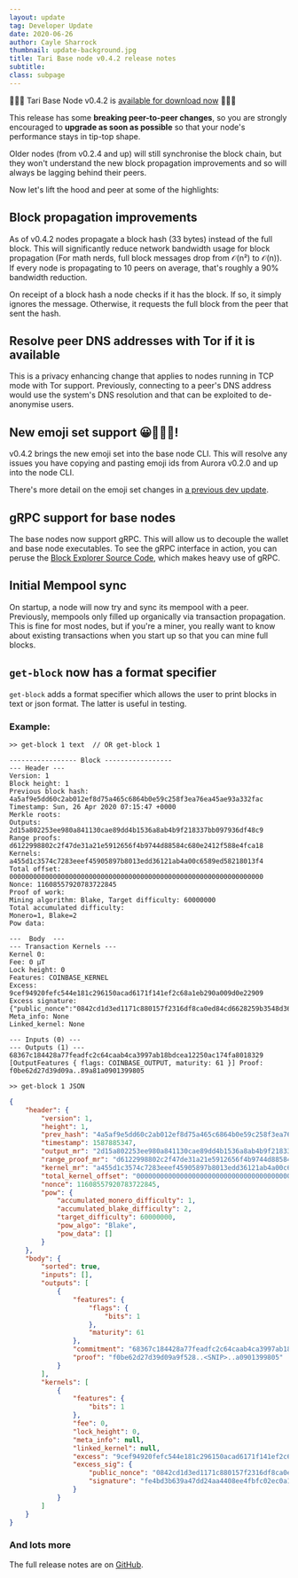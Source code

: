 ```yaml
---
layout: update
tag: Developer Update
date: 2020-06-26
author: Cayle Sharrock
thumbnail: update-background.jpg
title: Tari Base node v0.4.2 release notes
subtitle:
class: subpage
---
```


🎉🎉🎉 Tari Base Node v0.4.2 is
[available for download now](https://tari.com/downloads) 🍾🍾🍾

This release has some **breaking peer-to-peer changes**, so you are strongly encouraged to **upgrade as soon as
possible** so that your node's performance stays in tip-top shape.

Older nodes (from v0.2.4 and up) will still synchronise the block chain, but they won't understand the new block
propagation improvements and so will always be lagging behind their peers.

Now let's lift the hood and peer at some of the highlights:

## Block propagation improvements

As of v0.4.2 nodes propagate a block hash (33 bytes) instead of the full block. This will significantly reduce network
bandwidth usage for block propagation (For math nerds, full block messages drop from 𝒪(n²) to 𝒪(n)). If every node is
propagating to 10 peers on average, that's roughly a 90% bandwidth reduction.

On receipt of a block hash a node checks if it has the block. If so, it simply ignores the message. Otherwise, it
requests the full block from the peer that sent the hash.

## Resolve peer DNS addresses with Tor if it is available

This is a privacy enhancing change that applies to nodes running in TCP mode with Tor support. Previously, connecting to
a peer's DNS address would use the system's DNS resolution and that can be exploited to de-anonymise users.

## New emoji set support 😀👍🏽🤣!

v0.4.2 brings the new emoji set into the base node CLI. This will resolve any issues you have copying and pasting emoji
ids from Aurora v0.2.0 and up into the node CLI.

There's more detail on the emoji set changes in
[a previous dev update](https://www.tari.com/updates/2020-06-10-update-23.html).

## gRPC support for base nodes

The base nodes now support gRPC. This will allow us to decouple the wallet and base node executables. To see the gRPC
interface in action, you can peruse the
[Block Explorer Source Code](https://github.com/tari-project/blockchain-explorer-api), which makes heavy use of gRPC.

## Initial Mempool sync

On startup, a node will now try and sync its mempool with a peer. Previously, mempools only filled up organically via
transaction propagation. This is fine for most nodes, but if you're a miner, you really want to know about existing
transactions when you start up so that you can mine full blocks.

## `get-block` now has a format specifier

`get-block` adds a format specifier which allows the user to print blocks in text or json format. The latter is useful
in testing.

### Example:

`>> get-block 1 text  // OR get-block 1`

```text
----------------- Block -----------------
--- Header ---
Version: 1
Block height: 1
Previous block hash:
4a5af9e5dd60c2ab012ef8d75a465c6864b0e59c258f3ea76ea45ae93a332fac
Timestamp: Sun, 26 Apr 2020 07:15:47 +0000
Merkle roots:
Outputs:
2d15a802253ee980a841130cae89dd4b1536a8ab4b9f218337bb097936df48c9
Range proofs:
d6122998802c2f47de31a21e5912656f4b9744d88584c680e2412f588e4fca18
Kernels:
a455d1c3574c7283eeef45905897b8013edd36121ab4a00c6589ed58218013f4
Total offset:
0000000000000000000000000000000000000000000000000000000000000000
Nonce: 11608557920783722845
Proof of work:
Mining algorithm: Blake, Target difficulty: 60000000
Total accumulated difficulty:
Monero=1, Blake=2
Pow data:

---  Body  ---
--- Transaction Kernels ---
Kernel 0:
Fee: 0 µT
Lock height: 0
Features: COINBASE_KERNEL
Excess: 9cef94920fefc544e181c296150acad6171f141ef2c68a1eb290a009d0e22909
Excess signature:
{"public_nonce":"0842cd1d3ed1171c880157f2316df8ca0ed84cd6628259b3548d368ca4f79313","signature":"fe4bd3b639a47dd24aa4408ee4fbfc02ec0a17558dde15b2d392a82a56697503"}
Meta_info: None
Linked_kernel: None

--- Inputs (0) ---
--- Outputs (1) ---
68367c184428a77feadfc2c64caab4ca3997ab18bdcea12250ac174fa8018329
[OutputFeatures { flags: COINBASE_OUTPUT, maturity: 61 }] Proof:
f0be62d27d39d09a..89a81a0901399805
```

`>> get-block 1 JSON`

```json
{
    "header": {
        "version": 1,
        "height": 1,
        "prev_hash": "4a5af9e5dd60c2ab012ef8d75a465c6864b0e59c258f3ea76ea45ae93a332fac",
        "timestamp": 1587885347,
        "output_mr": "2d15a802253ee980a841130cae89dd4b1536a8ab4b9f218337bb097936df48c9",
        "range_proof_mr": "d6122998802c2f47de31a21e5912656f4b9744d88584c680e2412f588e4fca18",
        "kernel_mr": "a455d1c3574c7283eeef45905897b8013edd36121ab4a00c6589ed58218013f4",
        "total_kernel_offset": "0000000000000000000000000000000000000000000000000000000000000000",
        "nonce": 11608557920783722845,
        "pow": {
            "accumulated_monero_difficulty": 1,
            "accumulated_blake_difficulty": 2,
            "target_difficulty": 60000000,
            "pow_algo": "Blake",
            "pow_data": []
        }
    },
    "body": {
        "sorted": true,
        "inputs": [],
        "outputs": [
            {
                "features": {
                    "flags": {
                        "bits": 1
                    },
                    "maturity": 61
                },
                "commitment": "68367c184428a77feadfc2c64caab4ca3997ab18bdcea12250ac174fa8018329",
                "proof": "f0be62d27d39d09a9f528..<SNIP>..a0901399805"
            }
        ],
        "kernels": [
            {
                "features": {
                    "bits": 1
                },
                "fee": 0,
                "lock_height": 0,
                "meta_info": null,
                "linked_kernel": null,
                "excess": "9cef94920fefc544e181c296150acad6171f141ef2c68a1eb290a009d0e22909",
                "excess_sig": {
                    "public_nonce": "0842cd1d3ed1171c880157f2316df8ca0ed84cd6628259b3548d368ca4f79313",
                    "signature": "fe4bd3b639a47dd24aa4408ee4fbfc02ec0a17558dde15b2d392a82a56697503"
                }
            }
        ]
    }
}
```

### And lots more

The full release notes are on
[GitHub](https://github.com/tari-project/tari/releases/tag/v0.4.2).
